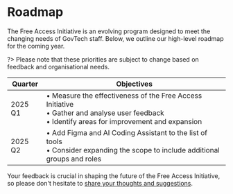 # Roadmap

The Free Access Initiative is an evolving program designed to meet the changing needs of GovTech staff. Below, we outline our high-level roadmap for the coming year. 

?> Please note that these priorities are subject to change based on feedback and organisational needs.

| Quarter | Objectives |
|---|---|
|2025 Q1 | • Measure the effectiveness of the Free Access Initiative<br>• Gather and analyse user feedback<br>• Identify areas for improvement and expansion 
| 2025 Q2 | • Add Figma and AI Coding Assistant to the list of tools<br>• Consider expanding the scope to include additional groups and roles

Your feedback is crucial in shaping the future of the Free Access Initiative, so please don't hesitate to [share your thoughts and suggestions](/support.md). 